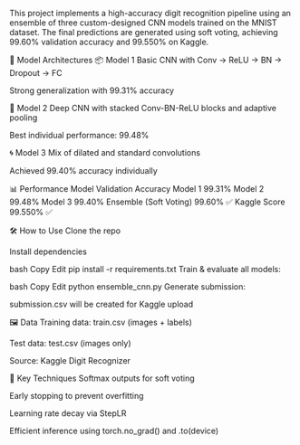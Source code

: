 This project implements a high-accuracy digit recognition pipeline using an ensemble of three custom-designed CNN models trained on the MNIST dataset. The final predictions are generated using soft voting, achieving 99.60% validation accuracy and 99.550% on Kaggle.

🧠 Model Architectures
📦 Model 1
Basic CNN with Conv → ReLU → BN → Dropout → FC

Strong generalization with 99.31% accuracy

🧱 Model 2
Deep CNN with stacked Conv-BN-ReLU blocks and adaptive pooling

Best individual performance: 99.48%

🌀 Model 3
Mix of dilated and standard convolutions

Achieved 99.40% accuracy individually

📊 Performance
Model	Validation Accuracy
Model 1	99.31%
Model 2	99.48%
Model 3	99.40%
Ensemble (Soft Voting)	99.60% ✅
Kaggle Score	99.550% ✅

🛠️ How to Use
Clone the repo

Install dependencies

bash
Copy
Edit
pip install -r requirements.txt
Train & evaluate all models:

bash
Copy
Edit
python ensemble_cnn.py
Generate submission:

submission.csv will be created for Kaggle upload

🖼️ Data
Training data: train.csv (images + labels)

Test data: test.csv (images only)

Source: Kaggle Digit Recognizer

🧪 Key Techniques
Softmax outputs for soft voting

Early stopping to prevent overfitting

Learning rate decay via StepLR

Efficient inference using torch.no_grad() and .to(device)

